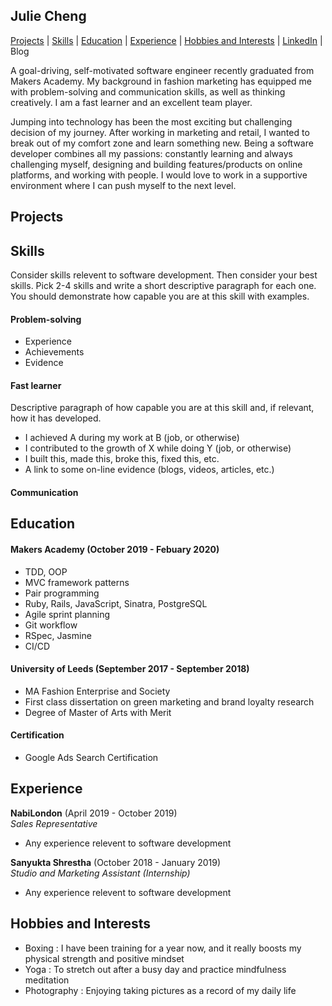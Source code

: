 ## Julie Cheng

[Projects](#projects) | [Skills](#skills) | [Education](#education) | [Experience](#experience) | [Hobbies and Interests](#hobbies-and-interests) | [LinkedIn](https://www.linkedin.com/in/julie-cheng-3b7613b6/) | Blog

A goal-driving, self-motivated software engineer recently graduated from Makers Academy. My background in fashion marketing has equipped me with problem-solving and communication skills, as well as thinking creatively. I am a fast learner and an excellent team player. 

Jumping into technology has been the most exciting but challenging decision of my journey. After working in marketing and retail, I wanted to break out of my comfort zone and learn something new. Being a software developer combines all my passions: constantly learning and always challenging myself, designing and building features/products on online platforms, and working with people. I would love to work in a supportive environment where I can push myself to the next level.

## Projects

## Skills

Consider skills relevent to software development. Then consider your best skills. Pick 2-4 skills and write a short descriptive paragraph for each one. You should demonstrate how capable you are at this skill with examples.

#### Problem-solving

- Experience
- Achievements
- Evidence

#### Fast learner

Descriptive paragraph of how capable you are at this skill and, if relevant, how it has developed.

- I achieved A during my work at B (job, or otherwise)
- I contributed to the growth of X while doing Y (job, or otherwise)
- I built this, made this, broke this, fixed this, etc.
- A link to some on-line evidence (blogs, videos, articles, etc.)

#### Communication

## Education

#### Makers Academy (October 2019 - Febuary 2020)

- TDD, OOP
- MVC framework patterns
- Pair programming
- Ruby, Rails, JavaScript, Sinatra, PostgreSQL
- Agile sprint planning
- Git workflow
- RSpec, Jasmine
- CI/CD

#### University of Leeds (September 2017 - September 2018)

- MA Fashion Enterprise and Society
- First class dissertation on green marketing and brand loyalty research
- Degree of Master of Arts with Merit

#### Certification 

- Google Ads Search Certification

## Experience

**NabiLondon** (April 2019 - October 2019)    
*Sales Representative*  
- Any experience relevent to software development

**Sanyukta Shrestha** (October 2018 - January 2019)   
*Studio and Marketing Assistant (Internship)*  
- Any experience relevent to software development

## Hobbies and Interests

- Boxing : I have been training for a year now, and it really boosts my physical strength and positive mindset
- Yoga : To stretch out after a busy day and practice mindfulness meditation
- Photography : Enjoying taking pictures as a record of my daily life
